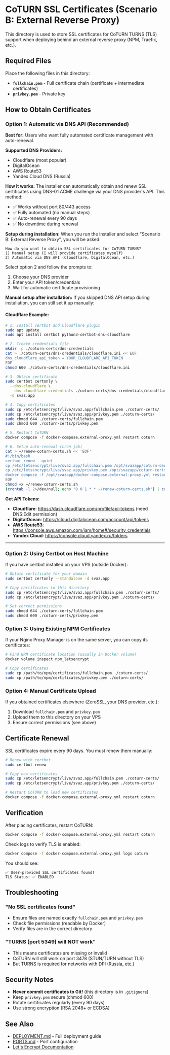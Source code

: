 # CoTURN SSL Certificates (Scenario B: External Reverse Proxy)

This directory is used to store SSL certificates for CoTURN TURNS (TLS) support when deploying behind an external reverse proxy (NPM, Traefik, etc.).

## Required Files

Place the following files in this directory:

- **`fullchain.pem`** - Full certificate chain (certificate + intermediate certificates)
- **`privkey.pem`** - Private key

## How to Obtain Certificates

### Option 1: Automatic via DNS API (Recommended)

**Best for:** Users who want fully automated certificate management with auto-renewal.

**Supported DNS Providers:**
- Cloudflare (most popular)
- DigitalOcean
- AWS Route53
- Yandex Cloud DNS (Russia)

**How it works:**
The installer can automatically obtain and renew SSL certificates using DNS-01 ACME challenge via your DNS provider's API. This method:
- ✅ Works without port 80/443 access
- ✅ Fully automated (no manual steps)
- ✅ Auto-renewal every 90 days
- ✅ No downtime during renewal

**Setup during installation:**
When you run the installer and select "Scenario B: External Reverse Proxy", you will be asked:
```
How do you want to obtain SSL certificates for CoTURN TURNS?
1) Manual setup (I will provide certificates myself)
2) Automatic via DNS API (Cloudflare, DigitalOcean, etc.)
```

Select option 2 and follow the prompts to:
1. Choose your DNS provider
2. Enter your API token/credentials
3. Wait for automatic certificate provisioning

**Manual setup after installation:**
If you skipped DNS API setup during installation, you can still set it up manually:

#### Cloudflare Example:

```bash
# 1. Install certbot and Cloudflare plugin
sudo apt update
sudo apt install certbot python3-certbot-dns-cloudflare

# 2. Create credentials file
mkdir -p ./coturn-certs/dns-credentials
cat > ./coturn-certs/dns-credentials/cloudflare.ini << EOF
dns_cloudflare_api_token = YOUR_CLOUDFLARE_API_TOKEN
EOF
chmod 600 ./coturn-certs/dns-credentials/cloudflare.ini

# 3. Obtain certificate
sudo certbot certonly \
  --dns-cloudflare \
  --dns-cloudflare-credentials ./coturn-certs/dns-credentials/cloudflare.ini \
  -d svaz.app

# 4. Copy certificates
sudo cp /etc/letsencrypt/live/svaz.app/fullchain.pem ./coturn-certs/
sudo cp /etc/letsencrypt/live/svaz.app/privkey.pem ./coturn-certs/
sudo chmod 644 ./coturn-certs/fullchain.pem
sudo chmod 600 ./coturn-certs/privkey.pem

# 5. Restart CoTURN
docker compose -f docker-compose.external-proxy.yml restart coturn

# 6. Setup auto-renewal (cron job)
cat > ~/renew-coturn-certs.sh << 'EOF'
#!/bin/bash
certbot renew --quiet
cp /etc/letsencrypt/live/svaz.app/fullchain.pem /opt/svazapp/coturn-certs/
cp /etc/letsencrypt/live/svaz.app/privkey.pem /opt/svazapp/coturn-certs/
docker compose -f /opt/svazapp/docker-compose.external-proxy.yml restart coturn
EOF
chmod +x ~/renew-coturn-certs.sh
(crontab -l 2>/dev/null; echo "0 0 1 * * ~/renew-coturn-certs.sh") | crontab -
```

**Get API Tokens:**
- **Cloudflare**: https://dash.cloudflare.com/profile/api-tokens (need DNS:Edit permission)
- **DigitalOcean**: https://cloud.digitalocean.com/account/api/tokens
- **AWS Route53**: https://console.aws.amazon.com/iam/home#/security_credentials
- **Yandex Cloud**: https://console.cloud.yandex.ru/folders

---

### Option 2: Using Certbot on Host Machine

If you have certbot installed on your VPS (outside Docker):

```bash
# Obtain certificate for your domain
sudo certbot certonly --standalone -d svaz.app

# Copy certificates to this directory
sudo cp /etc/letsencrypt/live/svaz.app/fullchain.pem ./coturn-certs/
sudo cp /etc/letsencrypt/live/svaz.app/privkey.pem ./coturn-certs/

# Set correct permissions
sudo chmod 644 ./coturn-certs/fullchain.pem
sudo chmod 600 ./coturn-certs/privkey.pem
```

### Option 3: Using Existing NPM Certificates

If your Nginx Proxy Manager is on the same server, you can copy its certificates:

```bash
# Find NPM certificate location (usually in Docker volume)
docker volume inspect npm_letsencrypt

# Copy certificates
sudo cp /path/to/npm/certificates/fullchain.pem ./coturn-certs/
sudo cp /path/to/npm/certificates/privkey.pem ./coturn-certs/
```

### Option 4: Manual Certificate Upload

If you obtained certificates elsewhere (ZeroSSL, your DNS provider, etc.):

1. Download `fullchain.pem` and `privkey.pem`
2. Upload them to this directory on your VPS
3. Ensure correct permissions (see above)

## Certificate Renewal

SSL certificates expire every 90 days. You must renew them manually:

```bash
# Renew with certbot
sudo certbot renew

# Copy new certificates
sudo cp /etc/letsencrypt/live/svaz.app/fullchain.pem ./coturn-certs/
sudo cp /etc/letsencrypt/live/svaz.app/privkey.pem ./coturn-certs/

# Restart CoTURN to load new certificates
docker compose -f docker-compose.external-proxy.yml restart coturn
```

## Verification

After placing certificates, restart CoTURN:

```bash
docker compose -f docker-compose.external-proxy.yml restart coturn
```

Check logs to verify TLS is enabled:

```bash
docker compose -f docker-compose.external-proxy.yml logs coturn
```

You should see:
```
✅ User-provided SSL certificates found!
TLS Status: ✅ ENABLED
```

## Troubleshooting

### "No SSL certificates found"

- Ensure files are named exactly `fullchain.pem` and `privkey.pem`
- Check file permissions (readable by Docker)
- Verify files are in the correct directory

### "TURNS (port 5349) will NOT work"

- This means certificates are missing or invalid
- CoTURN will still work on port 3478 (STUN/TURN without TLS)
- But TURNS is required for networks with DPI (Russia, etc.)

## Security Notes

- **Never commit certificates to Git!** (this directory is in `.gitignore`)
- Keep `privkey.pem` secure (chmod 600)
- Rotate certificates regularly (every 90 days)
- Use strong encryption (RSA 2048+ or ECDSA)

## See Also

- [DEPLOYMENT.md](../DEPLOYMENT.md) - Full deployment guide
- [PORTS.md](../PORTS.md) - Port configuration
- [Let's Encrypt Documentation](https://letsencrypt.org/docs/)

